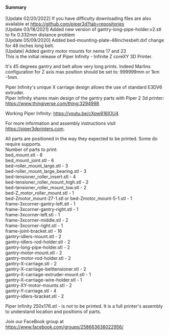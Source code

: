 #### Summary

[Update 02/20/2022] If you have difficulty downloading files are also available at <https://github.com/piper3d?tab=repositories>\
[Update 03/18/2021] Added new version of gantry-long-pipe-holder.v2.stl to fix 0.332mm distance problem\
[Update 05/09/2020] Added bed-mounting-plate-48inchesbelt.dxf change for 48 inches long belt.\
[Update] Added gantry motor mounts for nema 17 and 23\
This is the initial release of Piper Infinity - Infinite Z coreXY 3D Printer.

It's 45 degrees gantry and belt allow very long prints. Indeed Marlins configuration for Z axis max position should be set to: 999999mm or 1km -1mm.

Piper Infinity's unique X carriage design allows the use of standard E3DV6 extruder.\
Piper Infinity shares main design of the gantry parts with Piper 2 3d printer:\
<https://www.thingiverse.com/thing:3294998>

Working Piper Infinity: <https://youtu.be/cXpw816IOU4>

For more information and assembly instructions visit <https://piper3dprinters.com>.

All parts are positioned in the way they expected to be printed. Some do require supports.\
Number of parts to print:\
bed_mount.stl - 6\
bed_mount_joint.stl - 6\
bed-roller_mount_large.stl - 3\
bed-roller_mount_large_bearing.stl - 3\
bed-tensioner_roller_insert.stl - 4\
bed-tensioner_roller_mount_high.stl - 2\
bed-tensioner_roller_mount_low.stl - 2\
bed-Z_motor_roller_mount.stl - 1\
bed-Zmotor_mount-27-1.stl or bed-Zmotor_mount-5-1.stl - 1\
frame-3xcorner-gantry-left.stl - 1\
frame-3xcorner-gantry-right.stl - 1\
frame-3xcorner-left.stl - 1\
frame-3xcorner-middle.stl - 2\
frame-3xcorner-right.stl - 1\
frame-joint-bracket.stl - 16\
gantry-idlers-mount.stl - 2\
gantry-idlers-rod-holder.stl - 2\
gantry-long-pipe-holder.stl - 2\
gantry-motor-mount.stl - 2\
gantry-motor-rod-holder.stl - 2\
gantry-X-carriage.stl - 2\
gantry-X-carriage-belttensioner.stl - 2\
gantry-X-carriage-extruder-mount.stl - 1\
gantry-X-carriage-wire-holder.stl - 1\
gantry-XY-motor-mounts.stl - 2\
gantry-Y-carriage.stl - 4\
gantry-idlers-bracket.stl - 2

Piper Infinity 250x176.stl - is not to be printed. It is a full printer's assembly to understand location and positions of parts.

Join our FaceBook group at <https://www.facebook.com/groups/258663638022956/>